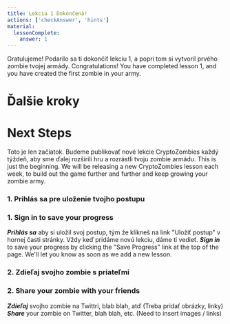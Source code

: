 ```yaml
---
title: Lekcia 1 Dokončená!
actions: ['checkAnswer', 'hints']
material:
  lessonComplete:
    answer: 1
---
```


Gratulujeme! Podarilo sa ti dokončiť lekciu 1, a popri tom si vytvoril prvého zombie tvojej armády.
Congratulations! You have completed lesson 1, and you have created the first zombie in your army.

# Ďalšie kroky
# Next Steps

Toto je len začiatok. Budeme publikovať nové lekcie CryptoZombies každý týždeň, aby sme ďalej rozšírili hru a rozrástli tvoju zombie armádu.
This is just the beginning. We will be releasing a new CryptoZombies lesson each week, to build out the game further and further and keep growing your zombie army.

### 1. Prihlás sa pre uloženie tvojho postupu
### 1. Sign in to save your progress

**_Prihlás sa_** aby si uložil svoj postup, tým že klikneš na link "Uložiť postup" v hornej časti stránky. Vždy keď pridáme novú lekciu, dáme ti vedieť. 
**_Sign in_** to save your progress by clicking the "Save Progress" link at the top of the page. We'll let you know as soon as we add a new lesson.

### 2. Zdieľaj svojho zombie s priateľmi
### 2. Share your zombie with your friends

**_Zdieľaj_** svojho zombie na Twittri, blab blah, atď (Treba pridať obrázky, linky)
**_Share_** your zombie on Twitter, blah blah, etc. (Need to insert images / links)
